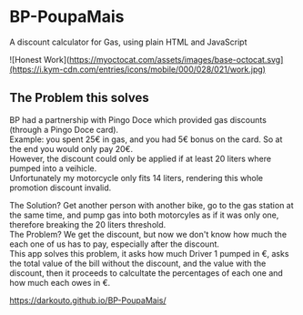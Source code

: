 # BP-PoupaMais
A discount calculator for Gas, using plain HTML and JavaScript

![Honest Work](https://myoctocat.com/assets/images/base-octocat.svg](https://i.kym-cdn.com/entries/icons/mobile/000/028/021/work.jpg)

## The Problem this solves
BP had a partnership with Pingo Doce which provided gas discounts (through a Pingo Doce card).<br/>
Example: you spent 25€ in gas, and you had 5€ bonus on the card. So at the end you would only pay 20€.<br/>
However, the discount could only be applied if at least 20 liters where pumped into a veihicle.<br/>
Unfortunately my motorcycle only fits 14 liters, rendering this whole promotion discount invalid.<br/>

The Solution? Get another person with another bike, go to the gas station at the same time, and pump gas into both motorcyles as if it was only one, therefore breaking the 20 liters threshold.<br/>
The Problem? We get the discount, but now we don't know how much the each one of us has to pay, especially after the discount.<br/>
This app solves this problem, it asks how much Driver 1 pumped in €, asks the total value of the bill without the discount, and the value with the discount, then it proceeds to calcultate the percentages of each one and how much each owes in €.

https://darkouto.github.io/BP-PoupaMais/
